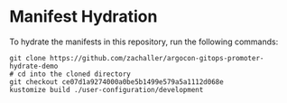 # Manifest Hydration

To hydrate the manifests in this repository, run the following commands:

```shell
git clone https://github.com/zachaller/argocon-gitops-promoter-hydrate-demo
# cd into the cloned directory
git checkout ce07d1a9274000a0be5b1499e579a5a1112d068e
kustomize build ./user-configuration/development
```
